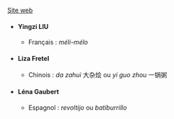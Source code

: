 [Site web](https://sazuna.github.io/PPE1/index.html)
- #### Yingzi LIU
	- Français : *méli-mélo*
- #### Liza Fretel 
	- Chinois : *da zahui* 大杂烩 ou *yi guo zhou* 一锅粥
- #### Léna Gaubert
	- Espagnol : *revoltijo* ou *batiburrillo*
